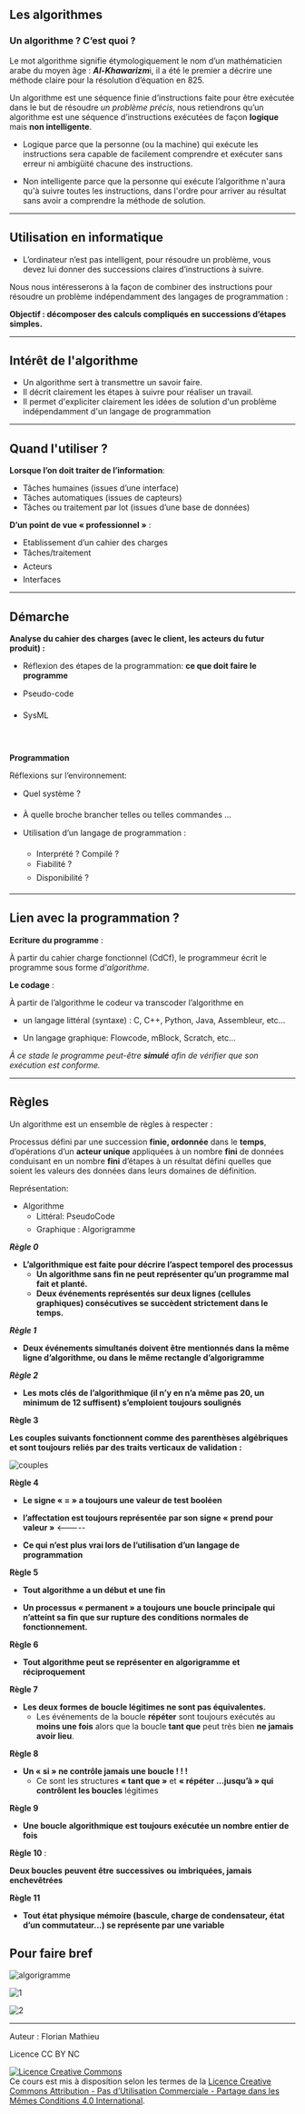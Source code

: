 ## Les algorithmes

### Un algorithme ? C’est quoi ?

Le mot algorithme signifie étymologiquement le nom d’un mathématicien arabe du moyen âge : ***Al-Khawarizm***i, il a été le premier a décrire une méthode claire pour la résolution d’équation en 825. 

Un algorithme est une séquence finie d’instructions faite pour être exécutée dans le but de résoudre *un problème précis*, nous retiendrons qu’un algorithme est une séquence d’instructions exécutées de façon **logique** mais **non intelligente**.

- Logique parce que la personne (ou la machine) qui exécute les instructions sera capable de facilement comprendre et exécuter sans erreur ni ambigüité chacune des instructions.

- Non intelligente parce que la personne qui exécute l’algorithme n'aura qu'à suivre toutes les instructions, dans l'ordre pour arriver au résultat sans avoir a comprendre la méthode de solution.



---------



## Utilisation en informatique

- L’ordinateur n’est pas intelligent, pour résoudre un problème, vous devez lui donner des successions claires d’instructions à suivre.

Nous nous intéresserons  à la façon de combiner des instructions pour résoudre un problème indépendamment des langages de programmation :

 **Objectif : décomposer des calculs compliqués en successions d’étapes simples.**



----------

## Intérêt de l'algorithme 

- Un algorithme sert à transmettre un savoir faire.
- Il décrit clairement les étapes à suivre pour réaliser un travail. 
- Il permet d'expliciter clairement les idées de solution d'un problème indépendamment d'un langage de programmation



-----------

## Quand l'utiliser ?

**Lorsque l’on doit traiter de l’information**: 

- Tâches humaines (issues d’une interface)
- Tâches automatiques (issues de capteurs)
- Tâches ou traitement par lot (issues d’une base de données) 

**D’un point de vue « professionnel »** : 

- Etablissement d’un cahier des charges
- Tâches/traitement
- Acteurs
- Interfaces

-----------



## Démarche

**Analyse du cahier des charges (avec le client, les acteurs du futur produit) :** 

- Réflexion des étapes de la programmation: **ce que doit faire le programme**

- Pseudo-code

- SysML



**Programmation**

Réflexions sur l’environnement:

- Quel système ? 

- À quelle broche brancher telles ou telles commandes …

- Utilisation d’un langage de programmation :  
  -  Interprété ? Compilé ?
  - Fiabilité ?
  - Disponibilité ?



----------------------

## Lien avec la programmation ?

**Ecriture du programme** :

À partir du cahier charge fonctionnel (CdCf), le programmeur écrit le programme sous forme *d'algorithme*.

**Le codage** :

À partir de l’algorithme le codeur va transcoder l’algorithme  en

- un langage littéral (syntaxe) : C, C++, Python, Java, Assembleur, etc…

- Un langage graphique: Flowcode, mBlock, Scratch, etc…

*À ce stade le programme peut-être **simulé** afin de vérifier que son exécution est conforme.*



---------

## Règles 

Un algorithme est un ensemble de règles à respecter : 

Processus défini par une succession **finie, ordonnée** dans le **temps**, d’opérations d’un **acteur unique** appliquées à un nombre **fini** de données conduisant en un nombre **fini** d’étapes à un résultat défini quelles que soient les valeurs des données dans leurs domaines de définition.

Représentation:

- Algorithme
  - Littéral: PseudoCode
  - Graphique : Algorigramme



***Règle* *0*** 

- **L’algorithmique est faite pour décrire l’aspect temporel des processus**
  - **Un algorithme sans fin ne peut représenter qu’un programme mal fait et planté.**
  - **Deux événements représentés sur deux lignes (cellules graphiques) consécutives se succèdent strictement dans le temps.**



***Règle 1***

- **Deux événements simultanés doivent être mentionnés dans la même ligne d’algorithme, ou dans le même rectangle d’algorigramme**



***Règle 2***

- **Les** **mots clés** **de l’algorithmique (il n’y en n’a même pas 20, un minimum de 12 suffisent) s’emploient toujours soulignés**



**Règle 3**

**Les couples suivants fonctionnent comme des parenthèses algébriques**  **et sont toujours** **reliés par des traits verticaux de validation** **:**

![couples](assets/couples.png)



**Règle 4**

- **Le signe « = » a toujours une valeur de test booléen** 

- **l’affectation est toujours représentée** **par son signe «** **prend pour valeur »** <-----

- **Ce qui n’est plus vrai lors de l’utilisation d’un langage de programmation**

**Règle 5**

- **Tout algorithme a un début et une fin**

- **Un processus « permanent » a toujours une boucle principale qui n’atteint sa fin que sur rupture des conditions normales de fonctionnement.**

**Règle 6**

- **Tout algorithme peut se représenter en** **algorigramme** **et réciproquement**

**Règle 7**

- **Les deux formes de boucle légitimes ne sont pas équivalentes.**
  - Les événements de la boucle **répéter** sont toujours exécutés au **moins une fois** alors que la boucle **tant que** peut très bien **ne jamais avoir lieu**.

**Règle 8**

- **Un « si » ne contrôle jamais une boucle ! ! !**
  - Ce sont les structures **« tant que »** et **« répéter ...jusqu’à » qui contrôlent les boucles** légitimes

**Règle 9**

- **Une boucle** **algorithmique** **est toujours exécutée un nombre entier de fois**

**Règle 10** : 

**Deux boucles** **peuvent être** **successives** **ou** **imbriquées, jamais enchevêtrées**

**Règle 11** 

- **Tout état physique mémoire (bascule, charge de condensateur, état d’un commutateur...) se représente par une variable**

## Pour faire bref



![algorigramme](assets/algorigramme.png)



![1](assets/1.png)





![2](assets/2.png)

--------

Auteur : Florian Mathieu

Licence CC BY NC

<a rel="license" href="http://creativecommons.org/licenses/by-nc-sa/4.0/"><img alt="Licence Creative Commons" style="border-width:0" src="https://i.creativecommons.org/l/by-nc-sa/4.0/88x31.png" /></a> <br />Ce cours est mis à disposition selon les termes de la <a rel="license" href="http://creativecommons.org/licenses/by-nc-sa/4.0/">Licence Creative Commons Attribution - Pas d’Utilisation Commerciale - Partage dans les Mêmes Conditions 4.0 International</a>.

